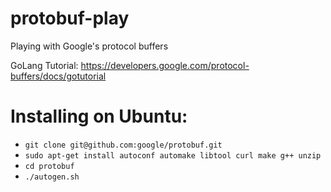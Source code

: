 # protobuf-play
Playing with Google's protocol buffers

GoLang Tutorial: https://developers.google.com/protocol-buffers/docs/gotutorial

# Installing on Ubuntu: 
 - `git clone git@github.com:google/protobuf.git`
 - `sudo apt-get install autoconf automake libtool curl make g++ unzip`
 - `cd protobuf`
 - `./autogen.sh`